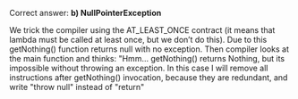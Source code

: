 Correct answer: **b) NullPointerException**

We trick the compiler using the AT_LEAST_ONCE contract (it means that lambda must be called at least once, but we don’t do this). 
Due to this getNothing() function returns null with no exception. 
Then compiler looks at the main function and thinks: 
"Hmm... getNothing() returns Nothing, but its impossible without throwing an exception. 
In this case I will remove all instructions after getNothing() invocation, because they are redundant, and write "throw null" instead of "return"
